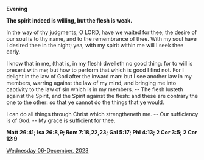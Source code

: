 **Evening**

**The spirit indeed is willing, but the flesh is weak.**
 
In the way of thy judgments, O LORD, have we waited for thee; the desire of our soul is to thy name, and to the remembrance of thee. With my soul have I desired thee in the night; yea, with my spirit within me will I seek thee early.
 
I know that in me, (that is, in my flesh) dwelleth no good thing: for to will is present with me; but how to perform that which is good I find not. For I delight in the law of God after the inward man: but I see another law in my members, warring against the law of my mind, and bringing me into captivity to the law of sin which is in my members. -- The flesh lusteth against the Spirit, and the Spirit against the flesh: and these are contrary the one to the other: so that ye cannot do the things that ye would.
 
I can do all things through Christ which strengtheneth me. -- Our sufficiency is of God. -- My grace is sufficient for thee.  

**Matt 26:41; Isa 26:8,9; Rom 7:18,22,23; Gal 5:17; Phl 4:13; 2 Cor 3:5; 2 Cor 12:9**

[Wednesday 06-December, 2023](https://t.me/daily_light)
